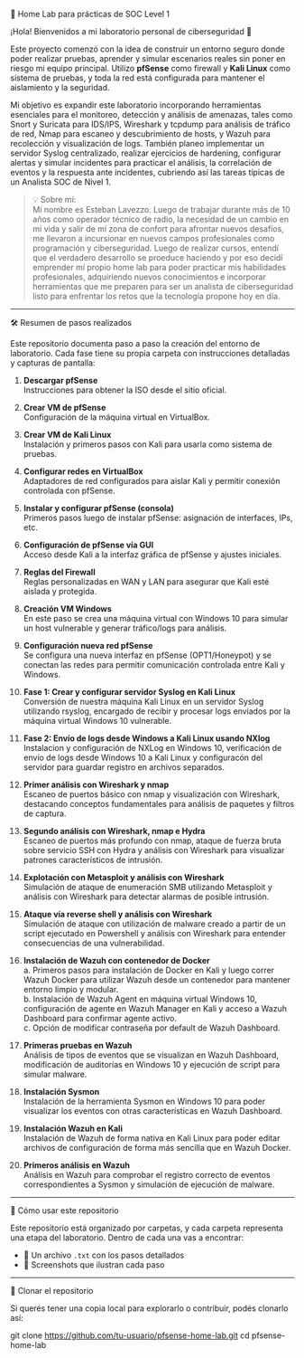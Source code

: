 🔐 Home Lab para prácticas de SOC Level 1

¡Hola! Bienvenidos a mi laboratorio personal de ciberseguridad 🎯

Este proyecto comenzó con la idea de construir un entorno seguro donde poder realizar pruebas, aprender y simular escenarios reales sin poner en riesgo mi equipo principal. Utilizo **pfSense** como firewall y **Kali Linux** como sistema de pruebas, y toda la red está configurada para mantener el aislamiento y la seguridad.

Mi objetivo es expandir este laboratorio incorporando herramientas esenciales para el monitoreo, detección y análisis de amenazas, tales como Snort y Suricata para IDS/IPS, Wireshark y tcpdump para análisis de tráfico de red, Nmap para escaneo y descubrimiento de hosts, y Wazuh para recolección y visualización de logs. También planeo implementar un servidor Syslog centralizado, realizar ejercicios de hardening, configurar alertas y simular incidentes para practicar el análisis, la correlación de eventos y la respuesta ante incidentes, cubriendo así las tareas típicas de un Analista SOC de Nivel 1.

> 💡 Sobre mí:  
> Mi nombre es Esteban Lavezzo. Luego de trabajar durante más de 10 años como operador técnico de radio, la necesidad de un cambio en mí vida y salir de mí zona de confort para afrontar nuevos desafíos, me llevaron a incursionar en nuevos campos profesionales como programación y ciberseguridad. Luego de realizar cursos, entendí que el verdadero desarrollo se proeduce haciendo y por eso decidí emprender mí propio home lab para poder practicar mis habilidades profesionales, adquiriendo nuevos conocimientos e incorporar herramientas que me preparen para ser un analista de ciberseguridad listo para enfrentar los retos que la tecnología propone hoy en día.
---

🛠️ Resumen de pasos realizados

Este repositorio documenta paso a paso la creación del entorno de laboratorio. Cada fase tiene su propia carpeta con instrucciones detalladas y capturas de pantalla:

1. **Descargar pfSense**  
   Instrucciones para obtener la ISO desde el sitio oficial.

2. **Crear VM de pfSense**  
   Configuración de la máquina virtual en VirtualBox.

3. **Crear VM de Kali Linux**  
   Instalación y primeros pasos con Kali para usarla como sistema de pruebas.

4. **Configurar redes en VirtualBox**  
   Adaptadores de red configurados para aislar Kali y permitir conexión controlada con pfSense.

5. **Instalar y configurar pfSense (consola)**  
   Primeros pasos luego de instalar pfSense: asignación de interfaces, IPs, etc.

6. **Configuración de pfSense vía GUI**  
   Acceso desde Kali a la interfaz gráfica de pfSense y ajustes iniciales.

7. **Reglas del Firewall**  
   Reglas personalizadas en WAN y LAN para asegurar que Kali esté aislada y protegida.

8. **Creación VM Windows**  
   En este paso se crea una máquina virtual con Windows 10 para simular un host vulnerable y generar tráfico/logs para análisis.

9. **Configuración nueva red pfSense**  
   Se configura una nueva interfaz en pfSense (OPT1/Honeypot) y se conectan las redes para permitir comunicación controlada entre Kali y Windows.

10. **Fase 1: Crear y configurar servidor Syslog en Kali Linux**  
   Conversión de nuestra máquina Kali Linux en un servidor Syslog utilizando rsyslog, encargado de recibir y procesar logs enviados por la máquina virtual Windows 10 vulnerable.

11. **Fase 2: Envío de logs desde Windows a Kali Linux usando NXlog**  
   Instalacion y configuración de NXLog en Windows 10, verificación de envío de logs desde Windows 10 a Kali Linux y configuracón del servidor para guardar registro en archivos separados.

12. **Primer análisis con Wireshark y nmap**  
   Escaneo de puertos básico con nmap y visualización con Wireshark, destacando conceptos fundamentales para análisis de paquetes y filtros de captura.

13. **Segundo análisis con Wireshark, nmap e Hydra**  
   Escaneo de puertos más profundo con nmap, ataque de fuerza bruta sobre servicio SSH con Hydra y análisis con Wireshark para visualizar patrones característicos de intrusión.

14. **Explotación con Metasploit y análisis con Wireshark**  
    Simulación de ataque de enumeración SMB utilizando Metasploit y análisis con Wireshark para detectar alarmas de posible intrusión.

15. **Ataque vía reverse shell y análisis con Wireshark**  
   Simulación de ataque con utilización de malware creado a partir de un script ejecutado en Powershell y análisis con Wireshark para entender consecuencias de una vulnerabilidad.

16. **Instalación de Wazuh con contenedor de Docker**  
   a. Primeros pasos para instalación de Docker en Kali y luego correr Wazuh Docker para utilizar Wazuh desde un contenedor para mantener entorno limpio y modular.  
   b. Instalación de Wazuh Agent en máquina virtual Windows 10, configuración de agente en Wazuh Manager en Kali y acceso a Wazuh Dashboard para confirmar agente activo.  
   c. Opción de modificar contraseña por default de Wazuh Dashboard.  

17. **Primeras pruebas en Wazuh**  
   Análisis de tipos de eventos que se visualizan en Wazuh Dashboard, modificación de auditorías en Windows 10 y ejecución de script para simular malware.  

18. **Instalación Sysmon**  
   Instalación de la herramienta Sysmon en Windows 10 para poder visualizar los eventos con otras características en Wazuh Dashboard.  

19. **Instalación Wazuh en Kali**  
   Instalación de Wazuh de forma nativa en Kali Linux para poder editar archivos de configuración de forma más sencilla que en Wazuh Docker.  

20. **Primeros análisis en Wazuh**  
   Análisis en Wazuh para comprobar el registro correcto de eventos correspondientes a Sysmon y simulación de ejecución de malware.
---

📁 Cómo usar este repositorio

Este repositorio está organizado por carpetas, y cada carpeta representa una etapa del laboratorio. Dentro de cada una vas a encontrar:

- 📝 Un archivo `.txt` con los pasos detallados  
- 📸 Screenshots que ilustran cada paso

---

🔄 Clonar el repositorio

Si querés tener una copia local para explorarlo o contribuir, podés clonarlo así:

git clone https://github.com/tu-usuario/pfsense-home-lab.git
cd pfsense-home-lab
